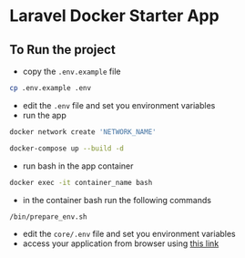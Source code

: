 # Laravel Docker Starter App



## To Run the project
- copy the `.env.example` file
```bash
cp .env.example .env
```
- edit the `.env` file and set you environment variables
- run the app
```bash
docker network create 'NETWORK_NAME'
```
```bash
docker-compose up --build -d
```
- run bash in the app container
```bash
docker exec -it container_name bash
```
- in the container bash run the following commands
```bash
/bin/prepare_env.sh
```
 - edit the `core/.env` file and set you environment variables
- access your application from browser using [this link](http://127.0.0.1:your-application-prot-from-env-file/)
